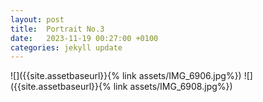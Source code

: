 ```yaml
---
layout: post
title:  Portrait No.3
date:   2023-11-19 00:27:00 +0100
categories: jekyll update
---
```

![]({{site.assetbaseurl}}{% link assets/IMG_6906.jpg%})
![]({{site.assetbaseurl}}{% link assets/IMG_6908.jpg%})

